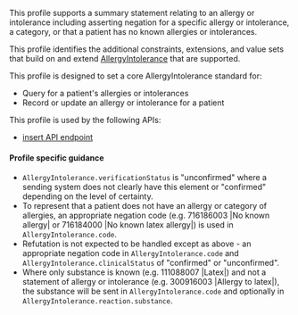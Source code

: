 This profile supports a summary statement relating to an allergy or intolerance including asserting negation for a specific allergy or intolerance, a category, or that a patient has no known allergies or intolerances.

This profile identifies the additional constraints, extensions, and value sets that build on and extend [AllergyIntolerance](http://hl7.org/fhir/R4/allergyintolerance.html) that are supported. 

This profile is designed to set a core AllergyIntolerance standard for:
* Query for a patient's allergies or intolerances
* Record or update an allergy or intolerance for a patient

This profile is used by the following APIs:
* [insert API endpoint](StructureDefinition-TBD-1.html)


#### Profile specific guidance
- `AllergyIntolerance.verificationStatus` is "unconfirmed" where a sending system does not clearly have this element or "confirmed" depending on the level of certainty.
- To represent that a patient does not have an allergy or category of allergies, an appropriate negation code (e.g. 716186003 \|No known allergy\| or 716184000 \|No known latex allergy\|) is used in `AllergyIntolerance.code`.
- Refutation is not expected to be handled except as above - an appropriate negation code in `AllergyIntolerance.code` and `AllergyIntolerance.clinicalStatus` of "confirmed" or "unconfirmed".
- Where only substance is known (e.g. 111088007 \|Latex\|) and not a statement of allergy or intolerance (e.g. 300916003 \|Allergy to latex\|), the substance will be sent in `AllergyIntolerance.code` and optionally in `AllergyIntolerance.reaction.substance`.

